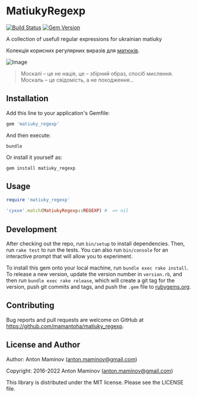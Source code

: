 # MatiukyRegexp

[![Build Status][travis_badge]][travis]
[![Gem Version][rubygems_badge]][rubygems]

A collection of usefull regular expressions for ukrainian matiuky

Колекція корисних регулярних виразів для [матюків](https://uk.wikipedia.org/wiki/Ненормативна_лексика).

![Image](https://raw.github.com/mamantoha/matiuky_regexp/master/image.png)

> Москалі – це не нація, це – збірний образ, спосіб мислення. Москаль – це свідомість, а не походження...

## Installation

Add this line to your application's Gemfile:

```ruby
gem 'matiuky_regexp'
```

And then execute:

```console
bundle
```

Or install it yourself as:

```console
gem install matiuky_regexp
```

## Usage

```ruby
require 'matiuky_regexp'

'сукня'.match(MatiukyRegexp::REGEXP) #  => nil
```

## Development

After checking out the repo, run `bin/setup` to install dependencies. Then, run `rake test` to run the tests. You can also run `bin/console` for an interactive prompt that will allow you to experiment.

To install this gem onto your local machine, run `bundle exec rake install`. To release a new version, update the version number in `version.rb`, and then run `bundle exec rake release`, which will create a git tag for the version, push git commits and tags, and push the `.gem` file to [rubygems.org](https://rubygems.org).

## Contributing

Bug reports and pull requests are welcome on GitHub at https://github.com/mamantoha/matiuky_regexp.

## License and Author

Author: Anton Maminov (anton.maminov@gmail.com)

Copyright: 2016-2022 Anton Maminov (anton.maminov@gmail.com)

This library is distributed under the MIT license. Please see the LICENSE file.

[travis_badge]: http://img.shields.io/travis/mamantoha/matiuky_regexp.svg?style=flat
[travis]: https://travis-ci.org/mamantoha/matiuky_regexp
[rubygems_badge]: http://img.shields.io/gem/v/matiuky_regexp.svg?style=flat
[rubygems]: http://rubygems.org/gems/matiuky_regexp
